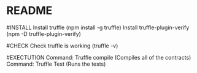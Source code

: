 # README

#INSTALL
Install truffle (npm install -g truffle)
Install truffle-plugin-verify (npm -D truffle-plugin-verify)

#CHECK
Check truffle is working (truffle -v)

#EXECTUTION
Command: Truffle compile (Compiles all of the contracts)
Command: Truffle Test (Runs the tests)
